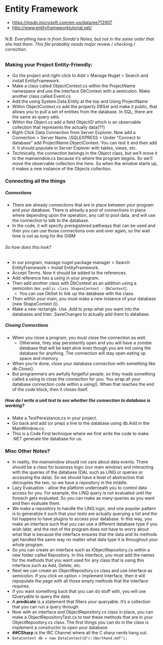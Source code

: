 # Entity Framework

* https://msdn.microsoft.com/en-us/data/ee712907
* http://www.entityframeworktutorial.net/

###### N.B. Everything here is from Sonda's Notes, but not in the same order that she had them.  This file probably needs major review / checking / correction.

### Making your Project Entity-Friendly:
* Go the project and right-click to Add > Manage Nuget > Search and install EntityFramework.
* Make a class called ObjectContext.cs within the ProjectName namespace and use the interface DbContext with a semicolon. Make another class called Event.cs
* Add the using System.Data.Entity at the top and Using ProjectName
* Within ObjectContext.cs add the property DBSet and make it public, that allows you to pull a set of entities from the database. In SQL, there are the same as query sets.
* Within the Object.cs add a field ObjectID which is an observable collection that represents the actually data(??)
* Right-Click Data Connection from Server Explorer. Now add a Connection > Server Name .\SQLEXPRESS > Under "Connect to database" add ProjectName.ObjectContext. You can test it and then add it. It should populate in Server Explorer with tables, views, etc.
* Technically, the connection belongs in the Object class, but we’ll move it to the mainwindow.cs because it’s where the program begins. So we’ll move the observable collection line here. So when the window starts up, it makes a new instance of the Objects collection.

### Connecting all the things
##### Connections
* There are already connections that are in place between your program and your database. There is already a pool of connections in place where depending upon the operation, any call to pool data, and will use the connection to talk to the database.
* In the code, it will specify preregistered pathways that can be used and then you can use those connections over and over again, so the wait time is not as long for the O\RM

###### So how does this look?
* In our program, manage nuget package manager > Search EntityFramework > Install EntityFramework.
* Accept Terms. Now it should be added to the references.
* Add reference has a using in your program.
* Then add another class with DbContext as an addition using a semicolon (ex: `public class ShapesContext : DbContext`).
  * You can use DbSet to link up the database with the class.
* Then within your main, you must make a new instance of your database (new ShapeContext ()).
* Make a new rectangle. Use .Add to prep what you want into the databases and then .SaveChanges to actually add them to database.

##### Closing Connections
* When you close a program, you must close the connection as well.
  * Otherwise, they stay persistently open and you will have a zombie database that will be kept alive even though you are not using the database for anything. The connection will stay open eating up space and memory.
* When you’re done, close your database connection with something like db.Close().
* But programmers are awfully forgetful people, so they made something called a using to close the connection for you. You wrap all your database connection code within a using(). When that reaches the end of the code block, then it closes itself.

##### How do I write a unit test to see whether the connection to database is working?
* Make a TestPersistance.cs in your project.
* Go back and add (or prep) a line to the database using db.Add in the MainWindow.cs.
* This is a Code First technique where we first write the code to make .NET generate the database for us.

### Misc Other Notes?
* In reality, the mainwindow should not care about data events. There should be a class for business logic (our main window) and interacting with the queries of the database (DAL such as LINQ or queries or accessing the data). So we should have a level of abstraction that decouples the two, so we have a repository in the middle.
* Lazy Evaluation - allow the platform underneath you to control data access for you. For example, the LINQ query is not evaluated until the foreach gets evaluated. So you can make as many queries as you want and then evaluate them.
* We make a repository to handle the LINQ logic, and one popular pattern is to generalize it such that your tests are actually querying a list and the list happens to have plugins to access your database. In this way, you make an interface such that you can use a different database type if you wish later, and the rest of the program does not have to worry about what that is because the interface ensures that the data and its methods get handled the same way no matter what data type it is throughout your whole program.
* So you can create an interface such as IObjectRepository.cs within a new folder called Repository. In this interface, you must add the names for the methods that you want used for any class that is using this interface such as Add, Delete, etc.
* Next we can create an ObjectRepository.cs class and use interface as semicolon. If you click on option > Implement Interface, then it will repopulate the page with all those empty methods that the interface requires.
* If you want something back that you can do stuff with, you will use IQueryable to query the data
* A **predicate** is a statement that filters your queryable. It’s a collection that you can run a query through.
* Now with an interface and ObjectRepository.cs class in place, you can make a ObjectRepositoryTest.cs to test these methods that are in your ObjectRepository.cs class. The first things you can do in the class is implement a constructor to open your database
* **##CSharp** is the IRC Channel where all the C sharp nerds hang out.
* `DataContext db = new DataContext(@"c:\Northwnd.mdf");`
